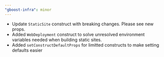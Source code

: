 ```yaml
---
"gboost-infra": minor
---
```


- Update `StaticSite` construct with breaking changes. Please see new props.
- Added `WebDeployment` construct to solve unresolved environment variables needed when building static sites.
- Added `setConstructDefaultProps` for limitted constructs to make setting defaults easier
